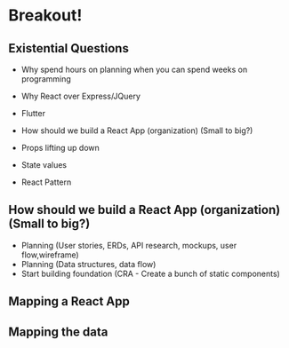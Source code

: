 # Breakout!

## Existential Questions

- Why spend hours on planning when you can spend weeks on programming

- Why React over Express/JQuery
- Flutter
- How should we build a React App (organization) (Small to big?)
- Props lifting up down
- State values
- React Pattern

## How should we build a React App (organization) (Small to big?)

- Planning (User stories, ERDs, API research, mockups, user flow,wireframe)
- Planning (Data structures, data flow)
- Start building foundation (CRA - Create a bunch of static components)

## Mapping a React App

## Mapping the data
